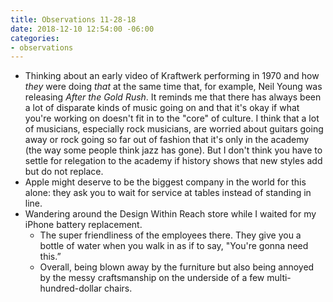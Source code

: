 ```yaml
---
title: Observations 11-28-18
date: 2018-12-10 12:54:00 -06:00
categories:
- observations
---
```


- Thinking about an early video of Kraftwerk performing in 1970 and how *they* were doing *that* at the same time that, for example, Neil Young was releasing *After the Gold Rush*. It reminds me that there has always been a lot of disparate kinds of music going on and that it's okay if what you're working on doesn't fit in to the "core" of culture. I think that a lot of musicians, especially rock musicians, are worried about guitars going away or rock going so far out of fashion that it's only in the academy (the way some people think jazz has gone). But I don't think you have to settle for relegation to the academy if history shows that new styles add but do not replace.
- Apple might deserve to be the biggest company in the world for this alone: they ask you to wait for service at tables instead of standing in line.
- Wandering around the Design Within Reach store while I waited for my iPhone battery replacement.
	- The super friendliness of the employees there. They give you a bottle of water when you walk in as if to say, "You're gonna need this.”
	- Overall, being blown away by the furniture but also being annoyed by the messy craftsmanship on the underside of a few multi-hundred-dollar chairs.